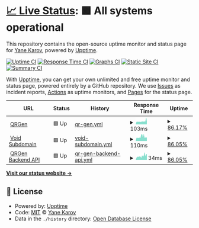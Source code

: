 # [📈 Live Status](https://status.qr-gen.net): <!--live status--> **🟩 All systems operational**

This repository contains the open-source uptime monitor and status page for [Yane Karov](https://insomniacvoid.dev/), powered by [Upptime](https://github.com/upptime/upptime).

[![Uptime CI](https://github.com/error-try-again/QRGen/workflows/Uptime%20CI/badge.svg)](https://github.com/error-try-again/QRGen/actions?query=workflow%3A%22Uptime+CI%22)
[![Response Time CI](https://github.com/error-try-again/QRGen/workflows/Response%20Time%20CI/badge.svg)](https://github.com/error-try-again/QRGen/actions?query=workflow%3A%22Response+Time+CI%22)
[![Graphs CI](https://github.com/error-try-again/QRGen/workflows/Graphs%20CI/badge.svg)](https://github.com/error-try-again/QRGen/actions?query=workflow%3A%22Graphs+CI%22)
[![Static Site CI](https://github.com/error-try-again/QRGen/workflows/Static%20Site%20CI/badge.svg)](https://github.com/error-try-again/QRGen/actions?query=workflow%3A%22Static+Site+CI%22)
[![Summary CI](https://github.com/error-try-again/QRGen/workflows/Summary%20CI/badge.svg)](https://github.com/error-try-again/QRGen/actions?query=workflow%3A%22Summary+CI%22)

With [Upptime](https://upptime.js.org), you can get your own unlimited and free uptime monitor and status page, powered entirely by a GitHub repository. We use [Issues](https://github.com/error-try-again/QRGen/issues) as incident reports, [Actions](https://github.com/error-try-again/QRGen/actions) as uptime monitors, and [Pages](https://status.qr-gen.net) for the status page.

<!--start: status pages-->
<!-- This summary is generated by Upptime (https://github.com/upptime/upptime) -->
<!-- Do not edit this manually, your changes will be overwritten -->
<!-- prettier-ignore -->
| URL | Status | History | Response Time | Uptime |
| --- | ------ | ------- | ------------- | ------ |
| <img alt="" src="https://qr-gen.net/vite.svg" height="13"> [QRGen](https://qr-gen.net) | 🟩 Up | [qr-gen.yml](https://github.com/error-try-again/QRGen-upptime/commits/HEAD/history/qr-gen.yml) | <details><summary><img alt="Response time graph" src="./graphs/qr-gen/response-time-week.png" height="20"> 103ms</summary><br><a href="https://status.qr-gen.net/history/qr-gen"><img alt="Response time 209" src="https://img.shields.io/endpoint?url=https%3A%2F%2Fraw.githubusercontent.com%2Ferror-try-again%2FQRGen-upptime%2FHEAD%2Fapi%2Fqr-gen%2Fresponse-time.json"></a><br><a href="https://status.qr-gen.net/history/qr-gen"><img alt="24-hour response time 116" src="https://img.shields.io/endpoint?url=https%3A%2F%2Fraw.githubusercontent.com%2Ferror-try-again%2FQRGen-upptime%2FHEAD%2Fapi%2Fqr-gen%2Fresponse-time-day.json"></a><br><a href="https://status.qr-gen.net/history/qr-gen"><img alt="7-day response time 103" src="https://img.shields.io/endpoint?url=https%3A%2F%2Fraw.githubusercontent.com%2Ferror-try-again%2FQRGen-upptime%2FHEAD%2Fapi%2Fqr-gen%2Fresponse-time-week.json"></a><br><a href="https://status.qr-gen.net/history/qr-gen"><img alt="30-day response time 94" src="https://img.shields.io/endpoint?url=https%3A%2F%2Fraw.githubusercontent.com%2Ferror-try-again%2FQRGen-upptime%2FHEAD%2Fapi%2Fqr-gen%2Fresponse-time-month.json"></a><br><a href="https://status.qr-gen.net/history/qr-gen"><img alt="1-year response time 209" src="https://img.shields.io/endpoint?url=https%3A%2F%2Fraw.githubusercontent.com%2Ferror-try-again%2FQRGen-upptime%2FHEAD%2Fapi%2Fqr-gen%2Fresponse-time-year.json"></a></details> | <details><summary><a href="https://status.qr-gen.net/history/qr-gen">86.17%</a></summary><a href="https://status.qr-gen.net/history/qr-gen"><img alt="All-time uptime 97.55%" src="https://img.shields.io/endpoint?url=https%3A%2F%2Fraw.githubusercontent.com%2Ferror-try-again%2FQRGen-upptime%2FHEAD%2Fapi%2Fqr-gen%2Fuptime.json"></a><br><a href="https://status.qr-gen.net/history/qr-gen"><img alt="24-hour uptime 10.29%" src="https://img.shields.io/endpoint?url=https%3A%2F%2Fraw.githubusercontent.com%2Ferror-try-again%2FQRGen-upptime%2FHEAD%2Fapi%2Fqr-gen%2Fuptime-day.json"></a><br><a href="https://status.qr-gen.net/history/qr-gen"><img alt="7-day uptime 86.17%" src="https://img.shields.io/endpoint?url=https%3A%2F%2Fraw.githubusercontent.com%2Ferror-try-again%2FQRGen-upptime%2FHEAD%2Fapi%2Fqr-gen%2Fuptime-week.json"></a><br><a href="https://status.qr-gen.net/history/qr-gen"><img alt="30-day uptime 96.72%" src="https://img.shields.io/endpoint?url=https%3A%2F%2Fraw.githubusercontent.com%2Ferror-try-again%2FQRGen-upptime%2FHEAD%2Fapi%2Fqr-gen%2Fuptime-month.json"></a><br><a href="https://status.qr-gen.net/history/qr-gen"><img alt="1-year uptime 97.55%" src="https://img.shields.io/endpoint?url=https%3A%2F%2Fraw.githubusercontent.com%2Ferror-try-again%2FQRGen-upptime%2FHEAD%2Fapi%2Fqr-gen%2Fuptime-year.json"></a></details>
| <img alt="" src="https://qr-gen.net/vite.svg" height="13"> [Void Subdomain](https://void.qr-gen.net) | 🟩 Up | [void-subdomain.yml](https://github.com/error-try-again/QRGen-upptime/commits/HEAD/history/void-subdomain.yml) | <details><summary><img alt="Response time graph" src="./graphs/void-subdomain/response-time-week.png" height="20"> 110ms</summary><br><a href="https://status.qr-gen.net/history/void-subdomain"><img alt="Response time 174" src="https://img.shields.io/endpoint?url=https%3A%2F%2Fraw.githubusercontent.com%2Ferror-try-again%2FQRGen-upptime%2FHEAD%2Fapi%2Fvoid-subdomain%2Fresponse-time.json"></a><br><a href="https://status.qr-gen.net/history/void-subdomain"><img alt="24-hour response time 113" src="https://img.shields.io/endpoint?url=https%3A%2F%2Fraw.githubusercontent.com%2Ferror-try-again%2FQRGen-upptime%2FHEAD%2Fapi%2Fvoid-subdomain%2Fresponse-time-day.json"></a><br><a href="https://status.qr-gen.net/history/void-subdomain"><img alt="7-day response time 110" src="https://img.shields.io/endpoint?url=https%3A%2F%2Fraw.githubusercontent.com%2Ferror-try-again%2FQRGen-upptime%2FHEAD%2Fapi%2Fvoid-subdomain%2Fresponse-time-week.json"></a><br><a href="https://status.qr-gen.net/history/void-subdomain"><img alt="30-day response time 96" src="https://img.shields.io/endpoint?url=https%3A%2F%2Fraw.githubusercontent.com%2Ferror-try-again%2FQRGen-upptime%2FHEAD%2Fapi%2Fvoid-subdomain%2Fresponse-time-month.json"></a><br><a href="https://status.qr-gen.net/history/void-subdomain"><img alt="1-year response time 174" src="https://img.shields.io/endpoint?url=https%3A%2F%2Fraw.githubusercontent.com%2Ferror-try-again%2FQRGen-upptime%2FHEAD%2Fapi%2Fvoid-subdomain%2Fresponse-time-year.json"></a></details> | <details><summary><a href="https://status.qr-gen.net/history/void-subdomain">86.05%</a></summary><a href="https://status.qr-gen.net/history/void-subdomain"><img alt="All-time uptime 97.52%" src="https://img.shields.io/endpoint?url=https%3A%2F%2Fraw.githubusercontent.com%2Ferror-try-again%2FQRGen-upptime%2FHEAD%2Fapi%2Fvoid-subdomain%2Fuptime.json"></a><br><a href="https://status.qr-gen.net/history/void-subdomain"><img alt="24-hour uptime 10.28%" src="https://img.shields.io/endpoint?url=https%3A%2F%2Fraw.githubusercontent.com%2Ferror-try-again%2FQRGen-upptime%2FHEAD%2Fapi%2Fvoid-subdomain%2Fuptime-day.json"></a><br><a href="https://status.qr-gen.net/history/void-subdomain"><img alt="7-day uptime 86.05%" src="https://img.shields.io/endpoint?url=https%3A%2F%2Fraw.githubusercontent.com%2Ferror-try-again%2FQRGen-upptime%2FHEAD%2Fapi%2Fvoid-subdomain%2Fuptime-week.json"></a><br><a href="https://status.qr-gen.net/history/void-subdomain"><img alt="30-day uptime 96.69%" src="https://img.shields.io/endpoint?url=https%3A%2F%2Fraw.githubusercontent.com%2Ferror-try-again%2FQRGen-upptime%2FHEAD%2Fapi%2Fvoid-subdomain%2Fuptime-month.json"></a><br><a href="https://status.qr-gen.net/history/void-subdomain"><img alt="1-year uptime 97.52%" src="https://img.shields.io/endpoint?url=https%3A%2F%2Fraw.githubusercontent.com%2Ferror-try-again%2FQRGen-upptime%2FHEAD%2Fapi%2Fvoid-subdomain%2Fuptime-year.json"></a></details>
| <img alt="" src="https://qr-gen.net/vite.svg" height="13"> [QRGen Backend API](https://void.qr-gen.net/qr/health) | 🟩 Up | [qr-gen-backend-api.yml](https://github.com/error-try-again/QRGen-upptime/commits/HEAD/history/qr-gen-backend-api.yml) | <details><summary><img alt="Response time graph" src="./graphs/qr-gen-backend-api/response-time-week.png" height="20"> 34ms</summary><br><a href="https://status.qr-gen.net/history/qr-gen-backend-api"><img alt="Response time 52" src="https://img.shields.io/endpoint?url=https%3A%2F%2Fraw.githubusercontent.com%2Ferror-try-again%2FQRGen-upptime%2FHEAD%2Fapi%2Fqr-gen-backend-api%2Fresponse-time.json"></a><br><a href="https://status.qr-gen.net/history/qr-gen-backend-api"><img alt="24-hour response time 44" src="https://img.shields.io/endpoint?url=https%3A%2F%2Fraw.githubusercontent.com%2Ferror-try-again%2FQRGen-upptime%2FHEAD%2Fapi%2Fqr-gen-backend-api%2Fresponse-time-day.json"></a><br><a href="https://status.qr-gen.net/history/qr-gen-backend-api"><img alt="7-day response time 34" src="https://img.shields.io/endpoint?url=https%3A%2F%2Fraw.githubusercontent.com%2Ferror-try-again%2FQRGen-upptime%2FHEAD%2Fapi%2Fqr-gen-backend-api%2Fresponse-time-week.json"></a><br><a href="https://status.qr-gen.net/history/qr-gen-backend-api"><img alt="30-day response time 26" src="https://img.shields.io/endpoint?url=https%3A%2F%2Fraw.githubusercontent.com%2Ferror-try-again%2FQRGen-upptime%2FHEAD%2Fapi%2Fqr-gen-backend-api%2Fresponse-time-month.json"></a><br><a href="https://status.qr-gen.net/history/qr-gen-backend-api"><img alt="1-year response time 52" src="https://img.shields.io/endpoint?url=https%3A%2F%2Fraw.githubusercontent.com%2Ferror-try-again%2FQRGen-upptime%2FHEAD%2Fapi%2Fqr-gen-backend-api%2Fresponse-time-year.json"></a></details> | <details><summary><a href="https://status.qr-gen.net/history/qr-gen-backend-api">86.05%</a></summary><a href="https://status.qr-gen.net/history/qr-gen-backend-api"><img alt="All-time uptime 97.53%" src="https://img.shields.io/endpoint?url=https%3A%2F%2Fraw.githubusercontent.com%2Ferror-try-again%2FQRGen-upptime%2FHEAD%2Fapi%2Fqr-gen-backend-api%2Fuptime.json"></a><br><a href="https://status.qr-gen.net/history/qr-gen-backend-api"><img alt="24-hour uptime 10.74%" src="https://img.shields.io/endpoint?url=https%3A%2F%2Fraw.githubusercontent.com%2Ferror-try-again%2FQRGen-upptime%2FHEAD%2Fapi%2Fqr-gen-backend-api%2Fuptime-day.json"></a><br><a href="https://status.qr-gen.net/history/qr-gen-backend-api"><img alt="7-day uptime 86.05%" src="https://img.shields.io/endpoint?url=https%3A%2F%2Fraw.githubusercontent.com%2Ferror-try-again%2FQRGen-upptime%2FHEAD%2Fapi%2Fqr-gen-backend-api%2Fuptime-week.json"></a><br><a href="https://status.qr-gen.net/history/qr-gen-backend-api"><img alt="30-day uptime 96.69%" src="https://img.shields.io/endpoint?url=https%3A%2F%2Fraw.githubusercontent.com%2Ferror-try-again%2FQRGen-upptime%2FHEAD%2Fapi%2Fqr-gen-backend-api%2Fuptime-month.json"></a><br><a href="https://status.qr-gen.net/history/qr-gen-backend-api"><img alt="1-year uptime 97.53%" src="https://img.shields.io/endpoint?url=https%3A%2F%2Fraw.githubusercontent.com%2Ferror-try-again%2FQRGen-upptime%2FHEAD%2Fapi%2Fqr-gen-backend-api%2Fuptime-year.json"></a></details>

<!--end: status pages-->

[**Visit our status website →**](https://status.qr-gen.net)

## 📄 License

- Powered by: [Upptime](https://github.com/upptime/upptime)
- Code: [MIT](./LICENSE) © [Yane Karov](https://insomniacvoid.dev/)
- Data in the `./history` directory: [Open Database License](https://opendatacommons.org/licenses/odbl/1-0/)
